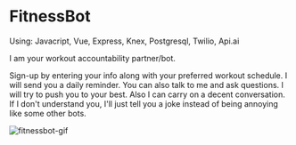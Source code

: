 # FitnessBot
Using: Javacript, Vue, Express, Knex, Postgresql, Twilio, Api.ai


I am your workout accountability partner/bot.

Sign-up by entering your info along with your preferred workout schedule. I will send you a daily reminder. You can also talk to me and ask questions. I will try to push you to your best. Also I can carry on a decent conversation. If I don't understand you, I'll just tell you a joke instead of being annoying like some other bots. 



![fitnessbot-gif](https://cloud.githubusercontent.com/assets/22905837/23338893/1a56e52c-fbcb-11e6-897e-e7a1ef12a35d.gif)

